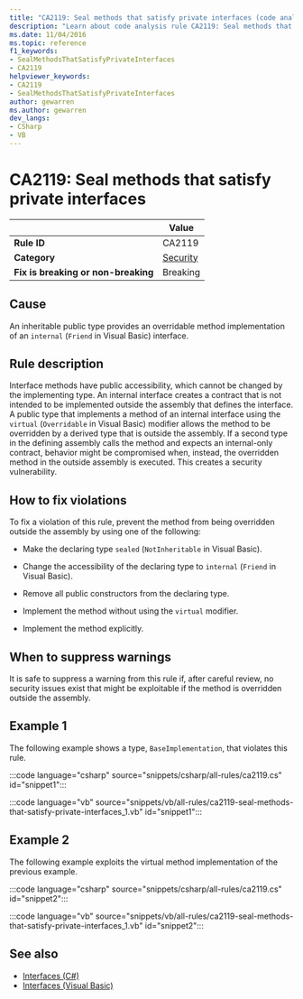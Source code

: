 ```yaml
---
title: "CA2119: Seal methods that satisfy private interfaces (code analysis)"
description: "Learn about code analysis rule CA2119: Seal methods that satisfy private interfaces"
ms.date: 11/04/2016
ms.topic: reference
f1_keywords:
- SealMethodsThatSatisfyPrivateInterfaces
- CA2119
helpviewer_keywords:
- CA2119
- SealMethodsThatSatisfyPrivateInterfaces
author: gewarren
ms.author: gewarren
dev_langs:
- CSharp
- VB
---
```

# CA2119: Seal methods that satisfy private interfaces

| | Value |
|-|-|
| **Rule ID** |CA2119|
| **Category** |[Security](security-warnings.md)|
| **Fix is breaking or non-breaking** |Breaking|

## Cause

An inheritable public type provides an overridable method implementation of an `internal` (`Friend` in Visual Basic) interface.

## Rule description

Interface methods have public accessibility, which cannot be changed by the implementing type. An internal interface creates a contract that is not intended to be implemented outside the assembly that defines the interface. A public type that implements a method of an internal interface using the `virtual` (`Overridable` in Visual Basic) modifier allows the method to be overridden by a derived type that is outside the assembly. If a second type in the defining assembly calls the method and expects an internal-only contract, behavior might be compromised when, instead, the overridden method in the outside assembly is executed. This creates a security vulnerability.

## How to fix violations

To fix a violation of this rule, prevent the method from being overridden outside the assembly by using one of the following:

- Make the declaring type `sealed` (`NotInheritable` in Visual Basic).

- Change the accessibility of the declaring type to `internal` (`Friend` in Visual Basic).

- Remove all public constructors from the declaring type.

- Implement the method without using the `virtual` modifier.

- Implement the method explicitly.

## When to suppress warnings

It is safe to suppress a warning from this rule if, after careful review, no security issues exist that might be exploitable if the method is overridden outside the assembly.

## Example 1

The following example shows a type, `BaseImplementation`, that violates this rule.

:::code language="csharp" source="snippets/csharp/all-rules/ca2119.cs" id="snippet1":::

:::code language="vb" source="snippets/vb/all-rules/ca2119-seal-methods-that-satisfy-private-interfaces_1.vb" id="snippet1":::

## Example 2

The following example exploits the virtual method implementation of the previous example.

:::code language="csharp" source="snippets/csharp/all-rules/ca2119.cs" id="snippet2":::

:::code language="vb" source="snippets/vb/all-rules/ca2119-seal-methods-that-satisfy-private-interfaces_1.vb" id="snippet2":::

## See also

- [Interfaces (C#)](../../../csharp/programming-guide/interfaces/index.md)
- [Interfaces (Visual Basic)](../../../visual-basic/programming-guide/language-features/interfaces/index.md)
